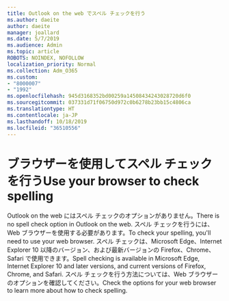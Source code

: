 ```yaml
---
title: Outlook on the web でスペル チェックを行う
ms.author: daeite
author: daeite
manager: joallard
ms.date: 5/7/2019
ms.audience: Admin
ms.topic: article
ROBOTS: NOINDEX, NOFOLLOW
localization_priority: Normal
ms.collection: Adm_O365
ms.custom:
- "8000007"
- "1992"
ms.openlocfilehash: 945d3168352bd00259a14508434243028720d6f0
ms.sourcegitcommit: 037331d71f06750d972c0b6278b23bb15c4806ca
ms.translationtype: HT
ms.contentlocale: ja-JP
ms.lasthandoff: 10/18/2019
ms.locfileid: "36510556"
---
```

# <a name="use-your-browser-to-check-spelling"></a><span data-ttu-id="db621-102">ブラウザーを使用してスペル チェックを行う</span><span class="sxs-lookup"><span data-stu-id="db621-102">Use your browser to check spelling</span></span>

<span data-ttu-id="db621-103">Outlook on the web にはスペル チェックのオプションがありません。</span><span class="sxs-lookup"><span data-stu-id="db621-103">There is no spell check option in Outlook on the web.</span></span> <span data-ttu-id="db621-104">スペル チェックを行うには、Web ブラウザーを使用する必要があります。</span><span class="sxs-lookup"><span data-stu-id="db621-104">To check your spelling, you'll need to use your web browser.</span></span> <span data-ttu-id="db621-105">スペル チェックは、Microsoft Edge、Internet Explorer 10 以降のバージョン、および最新バージョンの Firefox、Chrome、Safari で使用できます。</span><span class="sxs-lookup"><span data-stu-id="db621-105">Spell checking is available in Microsoft Edge, Internet Explorer 10 and later versions, and current versions of Firefox, Chrome, and Safari.</span></span> <span data-ttu-id="db621-106">スペル チェックを行う方法については、Web ブラウザーのオプションを確認してください。</span><span class="sxs-lookup"><span data-stu-id="db621-106">Check the options for your web browser to learn more about how to check spelling.</span></span>
